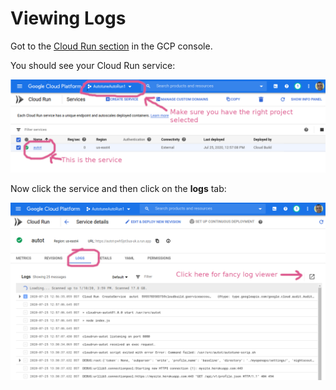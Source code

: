 # Viewing Logs

Got to the [Cloud Run section](https://console.cloud.google.com/run) in the GCP console.

You should see your Cloud Run service:

 ![Cloud run Service](Cloud-run-see-service.png)
 
 Now click the service and then click on the **logs** tab:
 
 ![Logs](logs.png)
 
 